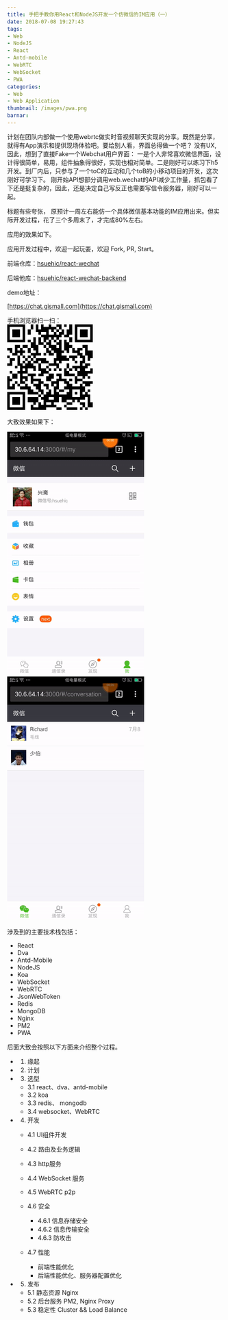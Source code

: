 ```yaml
---
title: 手把手教你用React和NodeJS开发一个仿微信的IM应用（一）
date: 2018-07-08 19:27:43
tags:
- Web
- NodeJS
- React
- Antd-mobile
- WebRTC
- WebSocket
- PWA
categories:
- Web
- Web Application
thumbnail: /images/pwa.png
barnar:
---
```

计划在团队内部做一个使用webrtc做实时音视频聊天实现的分享。既然是分享，就得有App演示和提供现场体验吧。要给别人看，界面总得做一个吧？ 没有UX, 因此，想到了直接Fake一个Webchat用户界面： 一是个人非常喜欢微信界面，设计得很简单，易用，组件抽象得很好，实现也相对简单。二是刚好可以练习下h5开发。到厂内后，只参与了一个toC的互动和几个toB的小移动项目的开发，这次刚好可学习下。 刚开始API想部分调用web.wechat的API减少工作量，抓包看了下还是挺复杂的，因此，还是决定自己写反正也需要写信令服务器，刚好可以一起。
<!-- more -->

<p>标题有些夸张， 原预计一周左右能仿一个具体微信基本功能的IM应用出来。但实际开发过程，花了三个多周末了，才完成80%左右。</p>

<p>应用的效果如下。</p>

<p>应用开发过程中，欢迎一起玩耍，欢迎 Fork, PR, Start。</p>

前端仓库：[hsuehic/react-wechat](https://github.com/hsuehic/react-wechat) <br />

后端他库：[hsuehic/react-wechat-backend](https://github.com/hsuehic/react-wechat-backend)<br />

demo地址：<br />

[https://chat.gismall.com](https://chat.gismall.com)<br />

手机浏览器扫一扫：<br />
![](/images/wechat.png)

大致效果如果下：<br />

![](/images/wechat-1.gif)
<br />
![](/images/wechat-2.gif)
<br />

涉及到的主要技术栈包括：

- React
- Dva
- Antd-Mobile
- NodeJS
- Koa
- WebSocket
- WebRTC
- JsonWebToken
- Redis
- MongoDB
- Nginx
- PM2
- PWA

后面大致会按照以下方面来介绍整个过程。

- 1. 缘起
- 2. 计划
- 3. 选型
  - 3.1 react、dva、antd-mobile
  - 3.2 koa
  - 3.3 redis、 mongodb
  - 3.4 websocket、WebRTC

- 4. 开发
  - 4.1 UI组件开发
  - 4.2 路由及业务逻辑
  - 4.3 http服务
  - 4.4 WebSocket 服务  
  - 4.5 WebRTC p2p
  - 4.6 安全
    - 4.6.1 信息存储安全
    - 4.6.2 信息传输安全
    - 4.6.3 防攻击

  - 4.7 性能
    - 前端性能优化
    - 后端性能优化、服务器配置优化

- 5. 发布

  - 5.1 静态资源 Nginx
  - 5.2 后台服务 PM2, Nginx Proxy
  - 5.3 稳定性 Cluster && Load Balance




